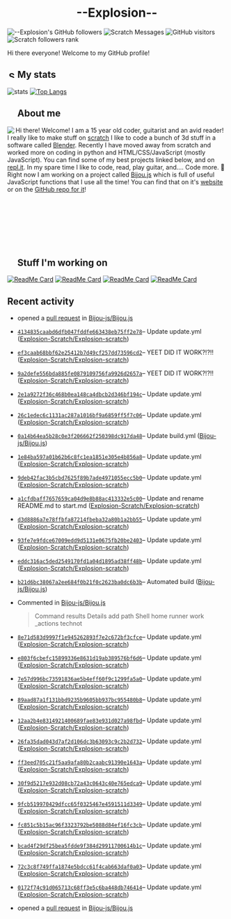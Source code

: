 # <div align="center">--Explosion--</div>

![--Explosion's GitHub followers](https://img.shields.io/github/followers/Explosion-Scratch?color=00bbbb&style=for-the-badge&logo=github&logoColor=fff) 
![Scratch Messages](https://img.shields.io/badge/dynamic/json?label=Scratch+Messages&query=count&url=https%3A%2F%2Fapi.scratch.mit.edu%2Fusers%2f--Explosion--%2Fmessages%2Fcount&color=00bbbb&style=for-the-badge&logo=scratch&logoColor=fff)
![GitHub visitors](https://visitor-badge-reloaded.herokuapp.com/badge?page_id=explosion-scratch.visitor.badge.reloaded&color=00bbbb&style=for-the-badge&logo=github)
![Scratch followers rank](https://img.shields.io/badge/dynamic/json?style=for-the-badge&cacheSeconds=1&logoColor=fff&color=00bbbb&label=Followers%20rank:%20&logo=scratch&query=statistics.ranks.followers&url=https://scratchdb.lefty.one/v2/user/info/--explosion--)

Hi there everyone! Welcome to my GitHub profile! 

##  <img src="https://static.thenounproject.com/png/5639-200.png" alt="Statistics Icons - Download Free Vector Icons | Noun Project" width="15px"/> My stats
![stats](https://github-readme-stats.vercel.app/api?username=Explosion-Scratch&include_all_commits=true&show_icons=true&theme=prussian&count_private=true&cache_seconds=1801)
[![Top Langs](https://github-readme-stats.vercel.app/api/top-langs/?username=Explosion-Scratch&theme=prussian&layout=compact)](explosion.cf)

##  <img src="http://cdn.onlinewebfonts.com/svg/img_256848.png" width="15px"> About me

<img src="https://bestanimations.com/media/explosions/933419296explosion-animation-1.gif" align="left" />

Hi there! Welcome! I am a 15 year old coder, guitarist and an avid reader! I really like to make stuff on [scratch](https://scratch.mit.edu/users/--explosion--) I like to code a bunch of 3d stuff in a software called [Blender](blender.org). Recently I have moved away from scratch and worked more on coding in python and HTML/CSS/JavaScript (mostly JavaScript). You can find some of my best projects linked below, and on [repl.it](https://repl.it/@ExplosionScratc). In my spare time I like to code, read, play guitar, and.... Code more. 🤦 Right now I am working on a project called [Bijou.js](https://bijou.js.org) which is full of useful JavaScript functions that I use all the time! You can find that on it's [website](https://bijou.js.org) or on the [GitHub repo for it](https://github.com/bijou-js/bijou.js)!
<br><br><br><br>
<br><br><br><br>
##  <img src="https://www.vhv.rs/dpng/d/433-4335411_work-work-icon-png-transparent-png.png" width="15px"/> Stuff I'm working on

[![ReadMe Card](https://github-readme-stats.vercel.app/api/pin/?height=100&username=Bijou-js&repo=Bijou.js&theme=prussian)](https://bijou.js.org)
[![ReadMe Card](https://github-readme-stats.vercel.app/api/pin/?height=100&username=Explosion-Scratch&repo=ripple&theme=prussian)](https://github.com/explosion-scratch/ripple)
[![ReadMe Card](https://github-readme-stats.vercel.app/api/pin/?height=100&username=Explosion-Scratch&repo=notes&theme=prussian)](https://notes.explosionscratc.repl.co)
[![ReadMe Card](https://github-readme-stats.vercel.app/api/pin/?height=100&username=Explosion-Scratch&repo=api&theme=prussian)](https://github.com/explosion-scratch/api)

## Recent activity
<ul>
<li><p>opened a <a href=https://github.com/Bijou-js/Bijou.js/pull/238>pull request</a> in <a href=https://github.com/Bijou-js/Bijou.js>Bijou-js/Bijou.js</a></p></li>
<li><p><a href=https://github.com/Explosion-Scratch/Explosion-scratch/commit/4134835caabd6dfb047fddfe663438eb75ff2e78><code>4134835caabd6dfb047fddfe663438eb75ff2e78</code></a>– Update update.yml (<a href=https://github.com/Explosion-Scratch/Explosion-scratch>Explosion-Scratch/Explosion-scratch</a>)</p></li>
<li><p><a href=https://github.com/Explosion-Scratch/Explosion-scratch/commit/ef3caab68bbf62e25412b7d49cf257dd73596cd2><code>ef3caab68bbf62e25412b7d49cf257dd73596cd2</code></a>– YEET DID IT WORK?!?!! (<a href=https://github.com/Explosion-Scratch/Explosion-scratch>Explosion-Scratch/Explosion-scratch</a>)</p></li>
<li><p><a href=https://github.com/Explosion-Scratch/Explosion-scratch/commit/9a2defe556bda885fe0879109756fa9926d2657a><code>9a2defe556bda885fe0879109756fa9926d2657a</code></a>– YEET DID IT WORK?!?!! (<a href=https://github.com/Explosion-Scratch/Explosion-scratch>Explosion-Scratch/Explosion-scratch</a>)</p></li>
<li><p><a href=https://github.com/Explosion-Scratch/Explosion-scratch/commit/2e1a9272f36c468b0ea148ca4dbcb2d346bf194c><code>2e1a9272f36c468b0ea148ca4dbcb2d346bf194c</code></a>– Update update.yml (<a href=https://github.com/Explosion-Scratch/Explosion-scratch>Explosion-Scratch/Explosion-scratch</a>)</p></li>
<li><p><a href=https://github.com/Explosion-Scratch/Explosion-scratch/commit/26c1edec6c1131ac287a1016bf9a6859ff5f7c06><code>26c1edec6c1131ac287a1016bf9a6859ff5f7c06</code></a>– Update update.yml (<a href=https://github.com/Explosion-Scratch/Explosion-scratch>Explosion-Scratch/Explosion-scratch</a>)</p></li>
<li><p><a href=https://github.com/Bijou-js/Bijou.js/commit/0a14b64ea5b28c0e3f206662f250398dc917da48><code>0a14b64ea5b28c0e3f206662f250398dc917da48</code></a>– Update build.yml (<a href=https://github.com/Bijou-js/Bijou.js>Bijou-js/Bijou.js</a>)</p></li>
<li><p><a href=https://github.com/Explosion-Scratch/Explosion-scratch/commit/1e84ba597a01b62b6c8fc1ea1851e305e4b856a8><code>1e84ba597a01b62b6c8fc1ea1851e305e4b856a8</code></a>– Update update.yml (<a href=https://github.com/Explosion-Scratch/Explosion-scratch>Explosion-Scratch/Explosion-scratch</a>)</p></li>
<li><p><a href=https://github.com/Explosion-Scratch/Explosion-scratch/commit/9deb42fac3b5cbd7625f89b7ade4971055ecc5b0><code>9deb42fac3b5cbd7625f89b7ade4971055ecc5b0</code></a>– Update update.yml (<a href=https://github.com/Explosion-Scratch/Explosion-scratch>Explosion-Scratch/Explosion-scratch</a>)</p></li>
<li><p><a href=https://github.com/Explosion-Scratch/Explosion-scratch/commit/a1cfdbaff7657659ca04d9e8b88ac413332e5c00><code>a1cfdbaff7657659ca04d9e8b88ac413332e5c00</code></a>– Update and rename README.md to start.md (<a href=https://github.com/Explosion-Scratch/Explosion-scratch>Explosion-Scratch/Explosion-scratch</a>)</p></li>
<li><p><a href=https://github.com/Explosion-Scratch/Explosion-scratch/commit/d3d8886a7e78ffbfa87214fbeba32a80b1a2bb55><code>d3d8886a7e78ffbfa87214fbeba32a80b1a2bb55</code></a>– Update update.yml (<a href=https://github.com/Explosion-Scratch/Explosion-scratch>Explosion-Scratch/Explosion-scratch</a>)</p></li>
<li><p><a href=https://github.com/Explosion-Scratch/Explosion-scratch/commit/93fe7e9fdce67009edd9d5131e0675fb20be2403><code>93fe7e9fdce67009edd9d5131e0675fb20be2403</code></a>– Update update.yml (<a href=https://github.com/Explosion-Scratch/Explosion-scratch>Explosion-Scratch/Explosion-scratch</a>)</p></li>
<li><p><a href=https://github.com/Explosion-Scratch/Explosion-scratch/commit/eddc316ac5ded2549170fd1a04d1895ad38ff48b><code>eddc316ac5ded2549170fd1a04d1895ad38ff48b</code></a>– Update update.yml (<a href=https://github.com/Explosion-Scratch/Explosion-scratch>Explosion-Scratch/Explosion-scratch</a>)</p></li>
<li><p><a href=https://github.com/Bijou-js/Bijou.js/commit/b21d6bc38067a2ee684f0b21f0c2623ba0dc6b3b><code>b21d6bc38067a2ee684f0b21f0c2623ba0dc6b3b</code></a>– Automated build (<a href=https://github.com/Bijou-js/Bijou.js>Bijou-js/Bijou.js</a>)</p></li>
<li><p>Commented in <a href=https://github.com/Bijou-js/Bijou.js/pull/236#issuecomment-824850704>Bijou-js/Bijou.js</a><blockquote> Command results Details add path Shell home runner work _actions technot </blockquote></p></li>
<li><p><a href=https://github.com/Explosion-Scratch/Explosion-scratch/commit/8e71d583d9997f1e945262893f7e2c672bf3cfce><code>8e71d583d9997f1e945262893f7e2c672bf3cfce</code></a>– Update update.yml (<a href=https://github.com/Explosion-Scratch/Explosion-scratch>Explosion-Scratch/Explosion-scratch</a>)</p></li>
<li><p><a href=https://github.com/Explosion-Scratch/Explosion-scratch/commit/e803f6cbefc15899336e8631d19ab389576bf6d6><code>e803f6cbefc15899336e8631d19ab389576bf6d6</code></a>– Update update.yml (<a href=https://github.com/Explosion-Scratch/Explosion-scratch>Explosion-Scratch/Explosion-scratch</a>)</p></li>
<li><p><a href=https://github.com/Explosion-Scratch/Explosion-scratch/commit/7e57d996bc73591836ae5b4eff60f9c1299fa5a0><code>7e57d996bc73591836ae5b4eff60f9c1299fa5a0</code></a>– Update update.yml (<a href=https://github.com/Explosion-Scratch/Explosion-scratch>Explosion-Scratch/Explosion-scratch</a>)</p></li>
<li><p><a href=https://github.com/Explosion-Scratch/Explosion-scratch/commit/89aad87a1f131bbd9235b9605bb937bc955480b8><code>89aad87a1f131bbd9235b9605bb937bc955480b8</code></a>– Update update.yml (<a href=https://github.com/Explosion-Scratch/Explosion-scratch>Explosion-Scratch/Explosion-scratch</a>)</p></li>
<li><p><a href=https://github.com/Explosion-Scratch/Explosion-scratch/commit/12aa2b4e8314921400689fae83e931d027a98fbd><code>12aa2b4e8314921400689fae83e931d027a98fbd</code></a>– Update update.yml (<a href=https://github.com/Explosion-Scratch/Explosion-scratch>Explosion-Scratch/Explosion-scratch</a>)</p></li>
<li><p><a href=https://github.com/Explosion-Scratch/Explosion-scratch/commit/26fa35dad043d7af2d106dc3b63093c9c2b2d732><code>26fa35dad043d7af2d106dc3b63093c9c2b2d732</code></a>– Update update.yml (<a href=https://github.com/Explosion-Scratch/Explosion-scratch>Explosion-Scratch/Explosion-scratch</a>)</p></li>
<li><p><a href=https://github.com/Explosion-Scratch/Explosion-scratch/commit/ff3eed705c21f5aa9afa80b2caabc91390e1643a><code>ff3eed705c21f5aa9afa80b2caabc91390e1643a</code></a>– Update update.yml (<a href=https://github.com/Explosion-Scratch/Explosion-scratch>Explosion-Scratch/Explosion-scratch</a>)</p></li>
<li><p><a href=https://github.com/Explosion-Scratch/Explosion-scratch/commit/30f9d5217e932d08cb72a43c0643c40e765edca9><code>30f9d5217e932d08cb72a43c0643c40e765edca9</code></a>– Update update.yml (<a href=https://github.com/Explosion-Scratch/Explosion-scratch>Explosion-Scratch/Explosion-scratch</a>)</p></li>
<li><p><a href=https://github.com/Explosion-Scratch/Explosion-scratch/commit/9fcb519970429dfcc65f0325467e4591511d3349><code>9fcb519970429dfcc65f0325467e4591511d3349</code></a>– Update update.yml (<a href=https://github.com/Explosion-Scratch/Explosion-scratch>Explosion-Scratch/Explosion-scratch</a>)</p></li>
<li><p><a href=https://github.com/Explosion-Scratch/Explosion-scratch/commit/fc851c5b15ac96f3323792be5088d84ef16fc3cb><code>fc851c5b15ac96f3323792be5088d84ef16fc3cb</code></a>– Update update.yml (<a href=https://github.com/Explosion-Scratch/Explosion-scratch>Explosion-Scratch/Explosion-scratch</a>)</p></li>
<li><p><a href=https://github.com/Explosion-Scratch/Explosion-scratch/commit/bcad4f29df25bea5fdde9f384d29911700614b1c><code>bcad4f29df25bea5fdde9f384d29911700614b1c</code></a>– Update update.yml (<a href=https://github.com/Explosion-Scratch/Explosion-scratch>Explosion-Scratch/Explosion-scratch</a>)</p></li>
<li><p><a href=https://github.com/Explosion-Scratch/Explosion-scratch/commit/72c3c8f749ffa1874e5bdcc61f4cab663daf0a03><code>72c3c8f749ffa1874e5bdcc61f4cab663daf0a03</code></a>– Update update.yml (<a href=https://github.com/Explosion-Scratch/Explosion-scratch>Explosion-Scratch/Explosion-scratch</a>)</p></li>
<li><p><a href=https://github.com/Explosion-Scratch/Explosion-scratch/commit/0172f74c91d065713c68ff3e5c6ba448db746414><code>0172f74c91d065713c68ff3e5c6ba448db746414</code></a>– Update update.yml (<a href=https://github.com/Explosion-Scratch/Explosion-scratch>Explosion-Scratch/Explosion-scratch</a>)</p></li>
<li><p>opened a <a href=https://github.com/Bijou-js/Bijou.js/pull/236>pull request</a> in <a href=https://github.com/Bijou-js/Bijou.js>Bijou-js/Bijou.js</a></p></li>
</ul>
